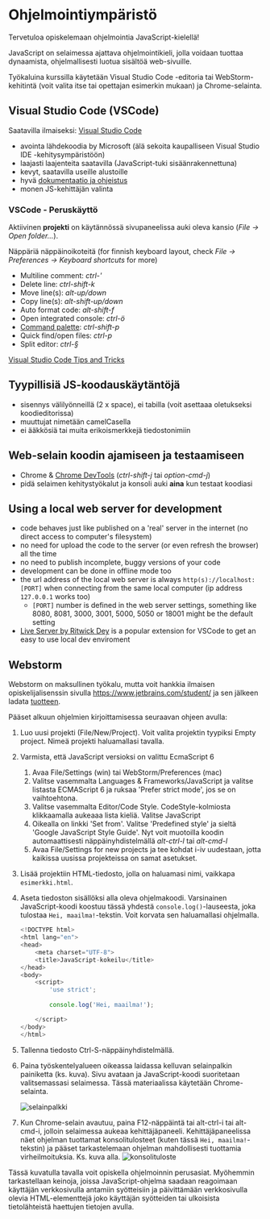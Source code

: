 # Ohjelmointiympäristö

Tervetuloa opiskelemaan ohjelmointia JavaScript-kielellä!

JavaScript on selaimessa ajattava ohjelmointikieli, jolla voidaan tuottaa dynaamista, ohjelmallisesti luotua sisältöä web-sivuille.

Työkaluina kurssilla käytetään Visual Studio Code -editoria tai WebStorm-kehitintä (voit valita itse tai opettajan esimerkin mukaan) ja Chrome-selainta.

## Visual Studio Code (VSCode)

Saatavilla ilmaiseksi: [Visual Studio Code](https://code.visualstudio.com/)

- avointa lähdekoodia by Microsoft (älä sekoita kaupalliseen Visual Studio IDE -kehitysympäristöön)
- laajasti laajenteita saatavilla (JavaScript-tuki sisäänrakennettuna)
- kevyt, saatavilla useille alustoille
- hyvä [dokumentaatio ja ohjeistus](https://code.visualstudio.com/docs/editor/codebasics)
- monen JS-kehittäjän valinta

### VSCode - Peruskäyttö

Aktiivinen **projekti** on käytännössä sivupaneelissa auki oleva kansio (_File -> Open folder..._).

Näppäriä näppäinoikoteitä (for finnish keyboard layout, check _File -> Preferences -> Keyboard shortcuts_ for more)

- Multiline comment: _ctrl-'_
- Delete line: _ctrl-shift-k_
- Move line(s): _alt-up/down_
- Copy line(s): _alt-shift-up/down_
- Auto format code: _alt-shift-f_
- Open integrated console: _ctrl-ö_
- [Command palette](https://code.visualstudio.com/docs/getstarted/tips-and-tricks#_command-palette): _ctrl-shift-p_
- Quick find/open files: _ctrl-p_
- Split editor: _ctrl-§_

[Visual Studio Code Tips and Tricks](https://code.visualstudio.com/docs/getstarted/tips-and-tricks)

## Tyypillisiä JS-koodauskäytäntöjä

- sisennys välilyönneillä (2 x space), ei tabilla (voit asettaaa oletukseksi koodieditorissa)
- muuttujat nimetään camelCasella
- ei ääkkösiä tai muita erikoismerkkejä tiedostonimiin

## Web-selain koodin ajamiseen ja testaamiseen

- Chrome & [Chrome DevTools](https://developers.google.com/web/tools/chrome-devtools/) (_ctrl-shift-j_ tai _option-cmd-j_)
- pidä selaimen kehitystyökalut ja konsoli auki **aina** kun testaat koodiasi

## Using a local web server for development

- code behaves just like published on a 'real' server in the internet (no direct access to computer's filesystem)
- no need for upload the code to the server (or even refresh the browser) all the time
- no need to publish incomplete, buggy versions of your code
- development can be done in offline mode too
- the url address of the local web server is always `http(s)://localhost:[PORT]` when connecting from the same local computer (ip address `127.0.0.1` works too)
  - `[PORT]` number is defined in the web server settings, something like 8080, 8081, 3000, 3001, 5000, 5050 or 18001 might be the default setting
- [Live Server by Ritwick Dey](https://marketplace.visualstudio.com/items?itemName=ritwickdey.LiveServer) is a popular extension for VSCode to get an easy to use local dev enviroment

## Webstorm

Webstorm on maksullinen työkalu, mutta voit hankkia ilmaisen opiskelijalisenssin sivulla https://www.jetbrains.com/student/ ja sen jälkeen ladata [tuotteen](https://www.jetbrains.com/webstorm/).

Pääset alkuun ohjelmien kirjoittamisessa seuraavan ohjeen avulla:

1. Luo uusi projekti (File/New/Project). Voit valita projektin tyypiksi Empty project. Nimeä projekti haluamallasi tavalla.
2. Varmista, että JavaScript versioksi on valittu EcmaScript 6
    1. Avaa File/Settings (win) tai WebStorm/Preferences (mac)
    1. Valitse vasemmalta Languages & Frameworks/JavaScript ja valitse listasta ECMAScript 6 ja ruksaa 'Prefer strict mode', jos se on vaihtoehtona.
    1. Valitse vasemmalta Editor/Code Style. CodeStyle-kolmiosta klikkaamalla aukeaaa lista kieliä. Valitse JavaScript
    1. Oikealla on linkki 'Set from'. Valitse 'Predefined style' ja sieltä 'Google JavaScript Style Guide'. Nyt voit muotoilla koodin automaattisesti näppäinyhdistelmällä _alt-ctrl-l_ tai _alt-cmd-l_ 
    1. Avaa File/Settings for new projects ja tee kohdat i-iv uudestaan, jotta kaikissa uusissa projekteissa on samat asetukset.
2. Lisää projektiin HTML-tiedosto, jolla on haluamasi nimi, vaikkapa `esimerkki.html`.
3. Aseta tiedoston sisällöksi alla oleva ohjelmakoodi. Varsinainen JavaScript-koodi koostuu tässä yhdestä `console.log()`-lauseesta, joka tulostaa `Hei, maailma!`-tekstin.
Voit korvata sen haluamallasi ohjelmalla.

    ```javascript
    <!DOCTYPE html>
    <html lang="en">
    <head>
        <meta charset="UTF-8">
        <title>JavaScript-kokeilu</title>
    </head>
    <body>
        <script>
            'use strict';
            
            console.log('Hei, maailma!');
    
        </script>
    </body>
    </html>
    ```

4. Tallenna tiedosto Ctrl-S-näppäinyhdistelmällä.

5. Paina työskentelyalueen oikeassa laidassa kelluvan selainpalkin painiketta (ks. kuva). Sivu avataan ja JavaScript-koodi
suoritetaan valitsemassasi selaimessa. Tässä materiaalissa käytetään Chrome-selainta.

    ![selainpalkki](img/selainpalkki.png)

6. Kun Chrome-selain avautuu, paina F12-näppäintä tai alt-ctrl-i tai alt-cmd-i, jolloin selaimessa aukeaa kehittäjäpaneeli. Kehittäjäpaneelissa
näet ohjelman tuottamat konsolitulosteet (kuten tässä `Hei, maailma!`-tekstin) ja pääset tarkastelemaan ohjelman
mahdollisesti tuottamia virheilmoituksia. Ks. kuva alla.
    ![konsolituloste](img/konsolituloste.png)

Tässä kuvatulla tavalla voit opiskella ohjelmoinnin perusasiat.  Myöhemmin tarkastellaan keinoja, joissa JavaScript-ohjelma saadaan reagoimaan käyttäjän verkkosivulla antamiin syötteisiin ja päivittämään verkkosivulla olevia HTML-elementtejä joko käyttäjän syötteiden tai ulkoisista tietolähteistä haettujen tietojen avulla.
